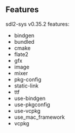 ## Features
sdl2-sys v0.35.2 features:
 - bindgen
 - bundled
 - cmake
 - flate2
 - gfx
 - image
 - mixer
 - pkg-config
 - static-link
 - ttf
 - use-bindgen
 - use-pkgconfig
 - use-vcpkg
 - use_mac_framework
 - vcpkg